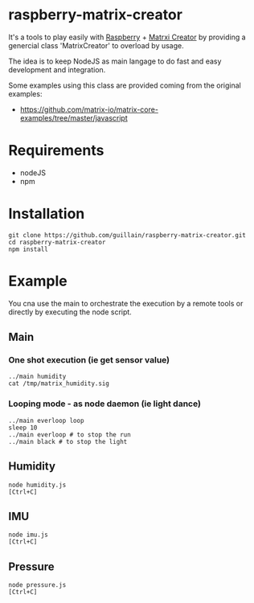 # raspberry-matrix-creator
It's a tools to play easily with [Raspberry](https://www.raspberrypi.org) + [Matrxi Creator](https://www.matrix.one/products/creator) by providing a genercial class 'MatrixCreator' to overload by usage.


The idea is to keep NodeJS as main langage to do fast and easy development and integration.


Some examples using this class are provided coming from the original examples:
- https://github.com/matrix-io/matrix-core-examples/tree/master/javascript


# Requirements
* nodeJS
* npm


# Installation
```
git clone https://github.com/guillain/raspberry-matrix-creator.git
cd raspberry-matrix-creator
npm install
```

# Example
You cna use the main to orchestrate the execution by a remote tools or directly by executing the node script.

## Main
### One shot execution (ie get sensor value)
```
../main humidity
cat /tmp/matrix_humidity.sig
```

### Looping mode - as node daemon (ie light dance)
```
../main everloop loop
sleep 10
../main everloop # to stop the run
../main black # to stop the light
```

## Humidity
```
node humidity.js
[Ctrl+C]
```
## IMU
```
node imu.js
[Ctrl+C]
```
## Pressure
```
node pressure.js
[Ctrl+C]
```


